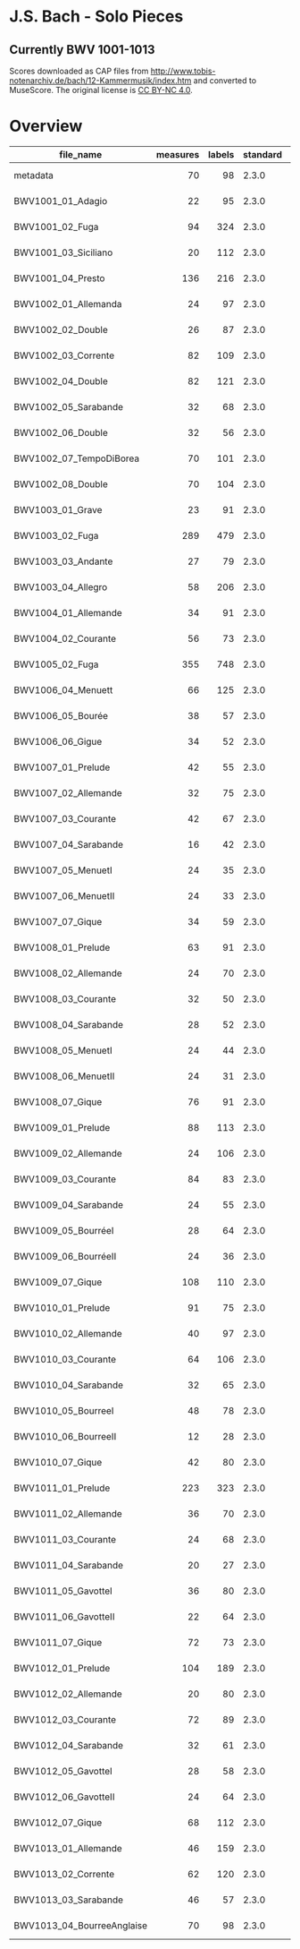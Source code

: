 # J.S. Bach - Solo Pieces
## Currently BWV 1001-1013

Scores downloaded as CAP files from http://www.tobis-notenarchiv.de/bach/12-Kammermusik/index.htm and converted to MuseScore. The original license is [CC BY-NC 4.0](https://creativecommons.org/licenses/by-nc/4.0/).



# Overview
|        file_name         |measures|labels|standard| annotators |reviewers|
|--------------------------|-------:|-----:|--------|------------|---------|
|metadata                  |      70|    98|2.3.0   |Adrian Nagel|         |
|BWV1001_01_Adagio         |      22|    95|2.3.0   |Adrian Nagel|         |
|BWV1001_02_Fuga           |      94|   324|2.3.0   |Adrian Nagel|         |
|BWV1001_03_Siciliano      |      20|   112|2.3.0   |Adrian Nagel|         |
|BWV1001_04_Presto         |     136|   216|2.3.0   |Adrian Nagel|         |
|BWV1002_01_Allemanda      |      24|    97|2.3.0   |Adrian Nagel|         |
|BWV1002_02_Double         |      26|    87|2.3.0   |Adrian Nagel|         |
|BWV1002_03_Corrente       |      82|   109|2.3.0   |Adrian Nagel|         |
|BWV1002_04_Double         |      82|   121|2.3.0   |Adrian Nagel|         |
|BWV1002_05_Sarabande      |      32|    68|2.3.0   |Adrian Nagel|         |
|BWV1002_06_Double         |      32|    56|2.3.0   |Adrian Nagel|         |
|BWV1002_07_TempoDiBorea   |      70|   101|2.3.0   |Adrian Nagel|         |
|BWV1002_08_Double         |      70|   104|2.3.0   |Adrian Nagel|         |
|BWV1003_01_Grave          |      23|    91|2.3.0   |Adrian Nagel|         |
|BWV1003_02_Fuga           |     289|   479|2.3.0   |Adrian Nagel|         |
|BWV1003_03_Andante        |      27|    79|2.3.0   |Adrian Nagel|         |
|BWV1003_04_Allegro        |      58|   206|2.3.0   |Adrian Nagel|         |
|BWV1004_01_Allemande      |      34|    91|2.3.0   |Adrian Nagel|         |
|BWV1004_02_Courante       |      56|    73|2.3.0   |Adrian Nagel|         |
|BWV1005_02_Fuga           |     355|   748|2.3.0   |Adrian Nagel|         |
|BWV1006_04_Menuett        |      66|   125|2.3.0   |Adrian Nagel|         |
|BWV1006_05_Bourée         |      38|    57|2.3.0   |Adrian Nagel|         |
|BWV1006_06_Gigue          |      34|    52|2.3.0   |Adrian Nagel|         |
|BWV1007_01_Prelude        |      42|    55|2.3.0   |Adrian Nagel|         |
|BWV1007_02_Allemande      |      32|    75|2.3.0   |Adrian Nagel|         |
|BWV1007_03_Courante       |      42|    67|2.3.0   |Adrian Nagel|         |
|BWV1007_04_Sarabande      |      16|    42|2.3.0   |Adrian Nagel|         |
|BWV1007_05_MenuetI        |      24|    35|2.3.0   |Adrian Nagel|         |
|BWV1007_06_MenuetII       |      24|    33|2.3.0   |Adrian Nagel|         |
|BWV1007_07_Gique          |      34|    59|2.3.0   |Adrian Nagel|         |
|BWV1008_01_Prelude        |      63|    91|2.3.0   |Adrian Nagel|         |
|BWV1008_02_Allemande      |      24|    70|2.3.0   |Adrian Nagel|         |
|BWV1008_03_Courante       |      32|    50|2.3.0   |Adrian Nagel|         |
|BWV1008_04_Sarabande      |      28|    52|2.3.0   |Adrian Nagel|         |
|BWV1008_05_MenuetI        |      24|    44|2.3.0   |Adrian Nagel|         |
|BWV1008_06_MenuetII       |      24|    31|2.3.0   |Adrian Nagel|         |
|BWV1008_07_Gique          |      76|    91|2.3.0   |Adrian Nagel|         |
|BWV1009_01_Prelude        |      88|   113|2.3.0   |Adrian Nagel|         |
|BWV1009_02_Allemande      |      24|   106|2.3.0   |Adrian Nagel|         |
|BWV1009_03_Courante       |      84|    83|2.3.0   |Adrian Nagel|         |
|BWV1009_04_Sarabande      |      24|    55|2.3.0   |Adrian Nagel|         |
|BWV1009_05_BourréeI       |      28|    64|2.3.0   |Adrian Nagel|         |
|BWV1009_06_BourréeII      |      24|    36|2.3.0   |Adrian Nagel|         |
|BWV1009_07_Gique          |     108|   110|2.3.0   |Adrian Nagel|         |
|BWV1010_01_Prelude        |      91|    75|2.3.0   |Adrian Nagel|         |
|BWV1010_02_Allemande      |      40|    97|2.3.0   |Adrian Nagel|         |
|BWV1010_03_Courante       |      64|   106|2.3.0   |Adrian Nagel|         |
|BWV1010_04_Sarabande      |      32|    65|2.3.0   |Adrian Nagel|         |
|BWV1010_05_BourreeI       |      48|    78|2.3.0   |Adrian Nagel|         |
|BWV1010_06_BourreeII      |      12|    28|2.3.0   |Adrian Nagel|         |
|BWV1010_07_Gique          |      42|    80|2.3.0   |Adrian Nagel|         |
|BWV1011_01_Prelude        |     223|   323|2.3.0   |Adrian Nagel|         |
|BWV1011_02_Allemande      |      36|    70|2.3.0   |Adrian Nagel|         |
|BWV1011_03_Courante       |      24|    68|2.3.0   |Adrian Nagel|         |
|BWV1011_04_Sarabande      |      20|    27|2.3.0   |Adrian Nagel|         |
|BWV1011_05_GavotteI       |      36|    80|2.3.0   |Adrian Nagel|         |
|BWV1011_06_GavotteII      |      22|    64|2.3.0   |Adrian Nagel|         |
|BWV1011_07_Gique          |      72|    73|2.3.0   |Adrian Nagel|         |
|BWV1012_01_Prelude        |     104|   189|2.3.0   |Adrian Nagel|         |
|BWV1012_02_Allemande      |      20|    80|2.3.0   |Adrian Nagel|         |
|BWV1012_03_Courante       |      72|    89|2.3.0   |Adrian Nagel|         |
|BWV1012_04_Sarabande      |      32|    61|2.3.0   |Adrian Nagel|         |
|BWV1012_05_GavotteI       |      28|    58|2.3.0   |Adrian Nagel|         |
|BWV1012_06_GavotteII      |      24|    64|2.3.0   |Adrian Nagel|         |
|BWV1012_07_Gique          |      68|   112|2.3.0   |Adrian Nagel|         |
|BWV1013_01_Allemande      |      46|   159|2.3.0   |Adrian Nagel|         |
|BWV1013_02_Corrente       |      62|   120|2.3.0   |Adrian Nagel|         |
|BWV1013_03_Sarabande      |      46|    57|2.3.0   |Adrian Nagel|         |
|BWV1013_04_BourreeAnglaise|      70|    98|2.3.0   |Adrian Nagel|         |
